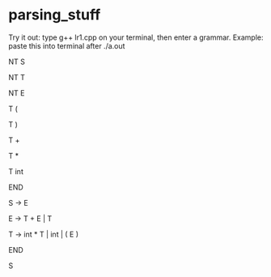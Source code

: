 # parsing_stuff

Try it out: type g++ lr1.cpp on your terminal, then enter a grammar. 
Example:
paste this into terminal after ./a.out

NT S

NT T

NT E

T (

T )

T +

T *

T int

END

S -> E

E -> T + E | T

T -> int * T | int | ( E )

END

S

